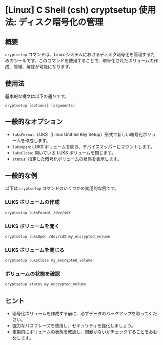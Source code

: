 # [Linux] C Shell (csh) cryptsetup 使用法: ディスク暗号化の管理

## 概要
`cryptsetup` コマンドは、Linux システムにおけるディスク暗号化を管理するためのツールです。このコマンドを使用することで、暗号化されたボリュームの作成、管理、解除が可能になります。

## 使用法
基本的な構文は以下の通りです。

```
cryptsetup [options] [arguments]
```

## 一般的なオプション
- `luksFormat`: LUKS（Linux Unified Key Setup）形式で新しい暗号化ボリュームを作成します。
- `luksOpen`: LUKS ボリュームを開き、デバイスマッパーにマウントします。
- `luksClose`: 開いている LUKS ボリュームを閉じます。
- `status`: 指定した暗号化ボリュームの状態を表示します。

## 一般的な例
以下は `cryptsetup` コマンドのいくつかの実用的な例です。

### LUKS ボリュームの作成
```bash
cryptsetup luksFormat /dev/sdX
```

### LUKS ボリュームを開く
```bash
cryptsetup luksOpen /dev/sdX my_encrypted_volume
```

### LUKS ボリュームを閉じる
```bash
cryptsetup luksClose my_encrypted_volume
```

### ボリュームの状態を確認
```bash
cryptsetup status my_encrypted_volume
```

## ヒント
- 暗号化ボリュームを作成する前に、必ずデータのバックアップを取ってください。
- 強力なパスフレーズを使用し、セキュリティを強化しましょう。
- 定期的にボリュームの状態を確認し、問題がないかチェックすることをお勧めします。